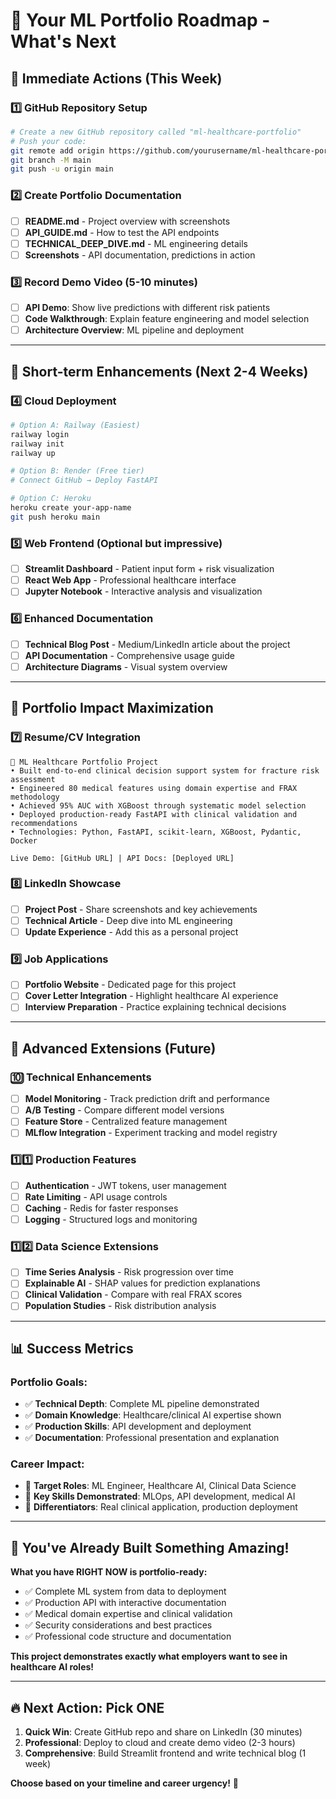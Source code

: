 # 🚀 **Your ML Portfolio Roadmap - What's Next**

## 🎯 **Immediate Actions (This Week)**

### 1️⃣ **GitHub Repository Setup**
```bash
# Create a new GitHub repository called "ml-healthcare-portfolio"
# Push your code:
git remote add origin https://github.com/yourusername/ml-healthcare-portfolio.git
git branch -M main  
git push -u origin main
```

### 2️⃣ **Create Portfolio Documentation**
- [ ] **README.md** - Project overview with screenshots
- [ ] **API_GUIDE.md** - How to test the API endpoints
- [ ] **TECHNICAL_DEEP_DIVE.md** - ML engineering details
- [ ] **Screenshots** - API documentation, predictions in action

### 3️⃣ **Record Demo Video** (5-10 minutes)
- [ ] **API Demo**: Show live predictions with different risk patients
- [ ] **Code Walkthrough**: Explain feature engineering and model selection  
- [ ] **Architecture Overview**: ML pipeline and deployment

---

## 🌟 **Short-term Enhancements (Next 2-4 Weeks)**

### 4️⃣ **Cloud Deployment**
```bash
# Option A: Railway (Easiest)
railway login
railway init
railway up

# Option B: Render (Free tier)
# Connect GitHub → Deploy FastAPI

# Option C: Heroku
heroku create your-app-name
git push heroku main
```

### 5️⃣ **Web Frontend** (Optional but impressive)
- [ ] **Streamlit Dashboard** - Patient input form + risk visualization
- [ ] **React Web App** - Professional healthcare interface
- [ ] **Jupyter Notebook** - Interactive analysis and visualization

### 6️⃣ **Enhanced Documentation**
- [ ] **Technical Blog Post** - Medium/LinkedIn article about the project
- [ ] **API Documentation** - Comprehensive usage guide
- [ ] **Architecture Diagrams** - Visual system overview

---

## 🎯 **Portfolio Impact Maximization**

### 7️⃣ **Resume/CV Integration**
```
🏥 ML Healthcare Portfolio Project
• Built end-to-end clinical decision support system for fracture risk assessment
• Engineered 80 medical features using domain expertise and FRAX methodology  
• Achieved 95% AUC with XGBoost through systematic model selection
• Deployed production-ready FastAPI with clinical validation and recommendations
• Technologies: Python, FastAPI, scikit-learn, XGBoost, Pydantic, Docker

Live Demo: [GitHub URL] | API Docs: [Deployed URL]
```

### 8️⃣ **LinkedIn Showcase**
- [ ] **Project Post** - Share screenshots and key achievements
- [ ] **Technical Article** - Deep dive into ML engineering
- [ ] **Update Experience** - Add this as a personal project

### 9️⃣ **Job Applications**
- [ ] **Portfolio Website** - Dedicated page for this project
- [ ] **Cover Letter Integration** - Highlight healthcare AI experience
- [ ] **Interview Preparation** - Practice explaining technical decisions

---

## 🚀 **Advanced Extensions (Future)**

### 🔟 **Technical Enhancements**
- [ ] **Model Monitoring** - Track prediction drift and performance
- [ ] **A/B Testing** - Compare different model versions
- [ ] **Feature Store** - Centralized feature management
- [ ] **MLflow Integration** - Experiment tracking and model registry

### 1️⃣1️⃣ **Production Features**
- [ ] **Authentication** - JWT tokens, user management
- [ ] **Rate Limiting** - API usage controls
- [ ] **Caching** - Redis for faster responses
- [ ] **Logging** - Structured logs and monitoring

### 1️⃣2️⃣ **Data Science Extensions**
- [ ] **Time Series Analysis** - Risk progression over time
- [ ] **Explainable AI** - SHAP values for prediction explanations
- [ ] **Clinical Validation** - Compare with real FRAX scores
- [ ] **Population Studies** - Risk distribution analysis

---

## 📊 **Success Metrics**

### **Portfolio Goals:**
- ✅ **Technical Depth**: Complete ML pipeline demonstrated
- ✅ **Domain Knowledge**: Healthcare/clinical AI expertise shown
- ✅ **Production Skills**: API development and deployment
- ✅ **Documentation**: Professional presentation and explanation

### **Career Impact:**
- 🎯 **Target Roles**: ML Engineer, Healthcare AI, Clinical Data Science
- 🎯 **Key Skills Demonstrated**: MLOps, API development, medical AI
- 🎯 **Differentiators**: Real clinical application, production deployment

---

## 🎉 **You've Already Built Something Amazing!**

**What you have RIGHT NOW is portfolio-ready:**
- ✅ Complete ML system from data to deployment
- ✅ Production API with interactive documentation  
- ✅ Medical domain expertise and clinical validation
- ✅ Security considerations and best practices
- ✅ Professional code structure and documentation

**This project demonstrates exactly what employers want to see in healthcare AI roles!**

---

## 🔥 **Next Action: Pick ONE**

1. **Quick Win**: Create GitHub repo and share on LinkedIn (30 minutes)
2. **Professional**: Deploy to cloud and create demo video (2-3 hours)  
3. **Comprehensive**: Build Streamlit frontend and write technical blog (1 week)

**Choose based on your timeline and career urgency!** 🚀
